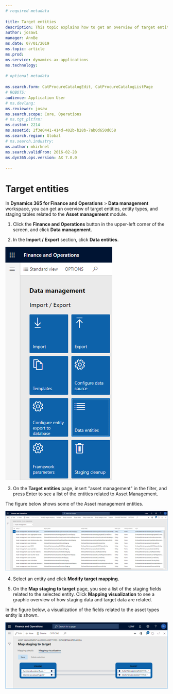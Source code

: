 ```yaml
---
# required metadata

title: Target entities
description: This topic explains how to get an overview of target entities in Asset Management.
author: josaw1
manager: AnnBe
ms.date: 07/01/2019
ms.topic: article
ms.prod: 
ms.service: dynamics-ax-applications
ms.technology: 

# optional metadata

ms.search.form: CatProcureCatalogEdit, CatProcureCatalogListPage
# ROBOTS: 
audience: Application User
# ms.devlang: 
ms.reviewer: josaw
ms.search.scope: Core, Operations
# ms.tgt_pltfrm: 
ms.custom: 2214
ms.assetid: 2f3e0441-414d-402b-b28b-7ab0d650d658
ms.search.region: Global
# ms.search.industry: 
ms.author: mkirknel
ms.search.validFrom: 2016-02-28
ms.dyn365.ops.version: AX 7.0.0

---
```


# Target entities

In **Dynamics 365 for Finance and Operations** > **Data management** workspace, you can get an overview of target entities, entity types, and staging tables related to the **Asset management** module. 

1. Click the **Finance and Operations** button in the upper-left corner of the screen, and click **Data management**.

2. In the **Import / Export** section, click **Data entities**. 

![Figure 1](media/01-data-management.png)

3. On the **Target entities** page, insert "asset management" in the filter, and press Enter to see a list of the entities related to Asset Management.

The figure below shows some of the Asset management entities.

![Figure 2](media/02-data-management.png)

4. Select an entity and click **Modify target mapping**.

5. On the **Map staging to target** page, you see a list of the staging fields related to the selected entity. Click **Mapping visualization** to see a graphic overview of how staging data and target data are related. 

In the figure below, a visualization of the fields related to the asset types entity is shown.

![Figure 3](media/03-data-management.png)



